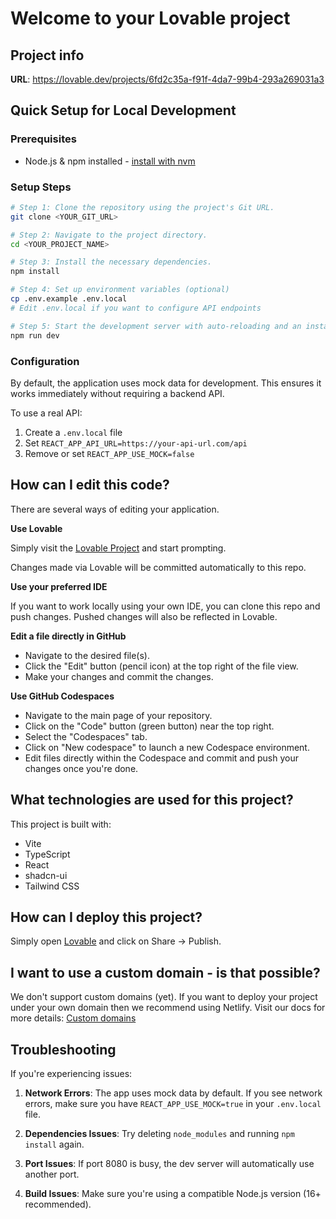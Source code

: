 
# Welcome to your Lovable project

## Project info

**URL**: https://lovable.dev/projects/6fd2c35a-f91f-4da7-99b4-293a269031a3

## Quick Setup for Local Development

### Prerequisites
- Node.js & npm installed - [install with nvm](https://github.com/nvm-sh/nvm#installing-and-updating)

### Setup Steps

```sh
# Step 1: Clone the repository using the project's Git URL.
git clone <YOUR_GIT_URL>

# Step 2: Navigate to the project directory.
cd <YOUR_PROJECT_NAME>

# Step 3: Install the necessary dependencies.
npm install

# Step 4: Set up environment variables (optional)
cp .env.example .env.local
# Edit .env.local if you want to configure API endpoints

# Step 5: Start the development server with auto-reloading and an instant preview.
npm run dev
```

### Configuration

By default, the application uses mock data for development. This ensures it works immediately without requiring a backend API.

To use a real API:
1. Create a `.env.local` file
2. Set `REACT_APP_API_URL=https://your-api-url.com/api`
3. Remove or set `REACT_APP_USE_MOCK=false`

## How can I edit this code?

There are several ways of editing your application.

**Use Lovable**

Simply visit the [Lovable Project](https://lovable.dev/projects/6fd2c35a-f91f-4da7-99b4-293a269031a3) and start prompting.

Changes made via Lovable will be committed automatically to this repo.

**Use your preferred IDE**

If you want to work locally using your own IDE, you can clone this repo and push changes. Pushed changes will also be reflected in Lovable.

**Edit a file directly in GitHub**

- Navigate to the desired file(s).
- Click the "Edit" button (pencil icon) at the top right of the file view.
- Make your changes and commit the changes.

**Use GitHub Codespaces**

- Navigate to the main page of your repository.
- Click on the "Code" button (green button) near the top right.
- Select the "Codespaces" tab.
- Click on "New codespace" to launch a new Codespace environment.
- Edit files directly within the Codespace and commit and push your changes once you're done.

## What technologies are used for this project?

This project is built with:

- Vite
- TypeScript
- React
- shadcn-ui
- Tailwind CSS

## How can I deploy this project?

Simply open [Lovable](https://lovable.dev/projects/6fd2c35a-f91f-4da7-99b4-293a269031a3) and click on Share -> Publish.

## I want to use a custom domain - is that possible?

We don't support custom domains (yet). If you want to deploy your project under your own domain then we recommend using Netlify. Visit our docs for more details: [Custom domains](https://docs.lovable.dev/tips-tricks/custom-domain/)

## Troubleshooting

If you're experiencing issues:

1. **Network Errors**: The app uses mock data by default. If you see network errors, make sure you have `REACT_APP_USE_MOCK=true` in your `.env.local` file.

2. **Dependencies Issues**: Try deleting `node_modules` and running `npm install` again.

3. **Port Issues**: If port 8080 is busy, the dev server will automatically use another port.

4. **Build Issues**: Make sure you're using a compatible Node.js version (16+ recommended).

